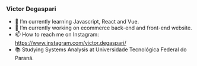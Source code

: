 ### Victor Degaspari 


- 🌱 I’m currently learning Javascript, React and Vue.
- 🔭 I’m currently working on ecommerce back-end and front-end website.
- 📫 How to reach me on Instagram: https://www.instagram.com/victor.degaspari/
- 📚 Studying Systems Analysis at Universidade Tecnológica Federal do Paraná.


<!--
**VictorDegaspari/VictorDegaspari** is a ✨ _special_ ✨ repository because its `README.md` (this file) appears on your GitHub profile.

Here are some ideas to get you started:

- 🔭 I’m currently working on ...
- 🌱 I’m currently learning ...
- 👯 I’m looking to collaborate on ...
- 🤔 I’m looking for help with ...
- 💬 Ask me about ...
- 📫 How to reach me: ...
- 😄 Pronouns: ...
- ⚡ Fun fact: ...
-->
